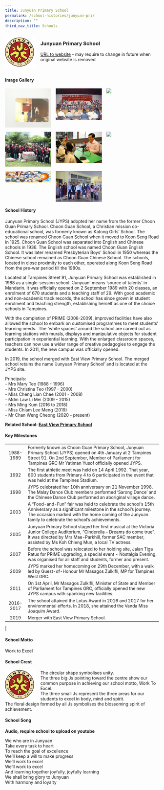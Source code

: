 ```yaml
---
title: Junyuan Primary School
permalink: /school-histories/junyuan-pri/
description: ""
third_nav_title: Schools
---
```

<img src="/images/junyuanpri1.png" style="width:20%;margin-right:15px;" align = "left">

### **Junyuan Primary School**
[URL to website](https://junyuanpri.moe.edu.sg/) - may require to change in future when original website is removed

<br clear="left">

#### **Image Gallery**

<p><a href="https://d1yxymztqoj7qn.amplifyapp.com/images/junyuanpri2.jpg">  
<img src="/images/junyuanpri2.jpg" style="width:30%;margin-right:15px;" align = "left">
</a></p>

<p><a href="https://d1yxymztqoj7qn.amplifyapp.com/images/junyuanpri3.jpg">  
<img src="/images/junyuanpri3.jpg" style="width:30%;margin-right:15px;" align = "left">
</a></p>

<p><a href="https://d1yxymztqoj7qn.amplifyapp.com/images/junyuanpri4.jpg">  
<img src="/images/junyuanpri4.jpg" style="width:30%;margin-right:15px;" align = "left">
</a></p>

<br clear="left">

<p><a href="https://d1yxymztqoj7qn.amplifyapp.com/images/junyuanpri5.jpg">  
<img src="/images/junyuanpri5.jpg" style="width:30%;margin-right:15px;" align = "left">
</a></p>

<p><a href="https://d1yxymztqoj7qn.amplifyapp.com/images/junyuanpri6.jpg">  
<img src="/images/junyuanpri6.jpg" style="width:30%;margin-right:15px;" align = "left">
</a></p>

<p><a href="https://d1yxymztqoj7qn.amplifyapp.com/images/junyuanpri7.jpg">  
<img src="/images/junyuanpri7.jpg" style="width:30%;margin-right:15px;" align = "left">
</a></p>

<br clear="left">

<p><a href="https://d1yxymztqoj7qn.amplifyapp.com/images/junyuanpri8.jpg">  
<img src="/images/junyuanpri8.jpg" style="width:30%;margin-right:15px;" align = "left">
</a></p>

<p><a href="https://d1yxymztqoj7qn.amplifyapp.com/images/junyuanpri9.jpg">  
<img src="/images/junyuanpri9.jpg" style="width:30%;margin-right:15px;" align = "left">
</a></p>

<br clear="left">

#### **School History**
Junyuan Primary School (JYPS) adopted her name from the former Choon Guan Primary School. Choon Guan School, a Christian mission co-educational school, was formerly known as Katong Girls’ School. The school was renamed Choon Guan School when it moved to Koon Seng Road in 1925. Choon Guan School was separated into English and Chinese schools in 1936. The English school was named Choon Guan English School. It was later renamed Presbyterian Boys’ School in 1950 whereas the Chinese school remained as Choon Guan Chinese School. The schools, located in close proximity to each other, operated along Koon Seng Road from the pre-war period till the 1980s.

Located at Tampines Street 91, Junyuan Primary School was established in 1988 as a single-session school. ‘Junyuan’ means ‘source of talents’ in Mandarin. It was officially opened on 2 September 1989 with 20 classes, an enrolment of 670 students and a teaching staff of 29. With good academic and non-academic track records, the school has since grown in student enrolment and teaching strength, establishing herself as one of the choice schools in Tampines. 

With the completion of PRIME (2008-2009), improved facilities have also allowed the school to embark on customised programmes to meet students’ learning needs.  The 'white spaces' around the school are carved out as learning stations with murals, displays and manipulative objects for student participation in experiential learning. With the enlarged classroom spaces, teachers can now use a wider range of creative pedagogies to engage the students. In 2011, the new campus was officially opened.

In 2019, the school merged with East View Primary School. The merged school retains the name ‘Junyuan Primary School’ and is located at the JYPS site.

Principals: <br>
\- Mrs Mary Teo (1988 - 1996)<br>
\- Mrs Christina Teo (1997 - 2000)<br>
\- Miss Cheng Lian Chee (2001 - 2008)<br>
\- Mdm Law Li Mei (2009 - 2015)<br>
\- Mrs Ming Kum (2016 to 2018)<br>
\- Miss Chiam Lee Meng (2019)<br>
\- Mr Chan Weng Cheong (2020 - present)

**Related School: [East View Primary School](https://d1yxymztqoj7qn.amplifyapp.com/school-histories/east-view-pri/)**

#### **Key Milestones**

|  |  |
|:---:|---|
| 1988-1989 | Formerly known as Choon Guan Primary School, Junyuan Primary School (JYPS) opened on 4th January at 2 Tampines Street 91. On 2nd September, Member of Parliament for Tampines GRC Mr Yatiman Yusof officially opened JYPS. |
| 1992 | The first athletic meet was held on 14 April 1992. That year, 800 students from Primary 4 to 6 participated in the event that was held at the Tampines Stadium. |
| 1998 | JYPS celebrated her 10th anniversary on 21 November 1998. The Malay Dance Club members performed ‘Sarong Dance’ and the Chinese Dance Club performed an aboriginal village dance. |
| 2003 | A “Food-and-Fun” fair was held to celebrate the school’s 15th Anniversary as a significant milestone in the school’s journey. The occasion marked with the home coming of the Junyuan family to celebrate the school’s achievements. |
| 2005 | Junyuan Primary School staged her first musical at the Victoria Junior College Auditorium, “Cinderella – Dreams do come true”. It was directed by Mrs Mae-Parkhill, former SAC member, assisted by Ms Koh Chieng Mun, a local TV actress. |
| 2007 | Before the school was relocated to her holding site, Jalan Tiga Ratus for PRIME upgrading, a special event - Nostalgia Evening, was organised for all staff and students, former and present. |
| 2009 | JYPS marked her homecoming on 29th December, with a walk led by Guest-of-Honour Mr Masagos Zulkifli, MP for Tampines West GRC. |
| 2011 | On 1st April, Mr Masagos Zulkifli, Minister of State and Member of Parliament for Tampines GRC, officially opened the new JYPS campus with spanking new facilities. |
| 2016-2017 | The school attained the Lotus Award in 2016 and 2017 for her environmental efforts. In 2018, she attained the Vanda Miss Joaquim Award. |
| 2019 | Merger with East View Primary School. |
|

#### **School Motto**
Work to Excel

#### **School Crest**
<img src="/images/junyuanpri1.png" style="width:20%;margin-right:15px;" align = "left">

The circular shape symbolises unity.<br>
The three big Js pointing toward the centre show our common purpose in achieving our school motto, Work To Excel.<br>
The three small Js represent the three areas for our students to excel in body, mind and spirit.<br>
The floral design formed by all Js symbolises the blossoming spirit of achievement.

#### **School Song**
**Audio, require school to upload on youtube**

We who are in Junyuan<br>
Take every task to heart<br>
To reach the goal of excellence<br>
We’ll keep a will to make progress<br>
We’ll work to excel<br>
We’ll work to excel<br>
And learning together joyfully, joyfully learning<br>
We shall bring glory to Junyuan<br>
With harmony and loyalty